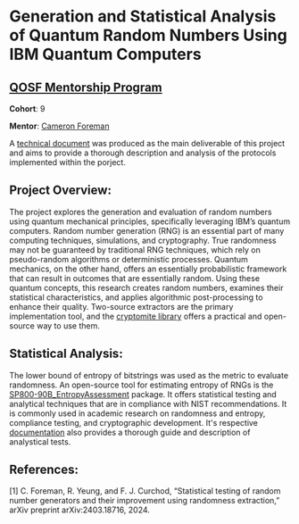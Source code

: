 # Generation and Statistical Analysis of Quantum Random Numbers Using IBM Quantum Computers
## [QOSF Mentorship Program](https://qosf.org/)

**Cohort**: 9

**Mentor**: [Cameron Foreman](https://github.com/cforeman-cqc)

A [technical document](https://github.com/philipilono/increasing_randomness/blob/main/RNG_Cloud_Quantum_Computers.pdf) was produced as the main deliverable of this project and aims to provide a thorough description and analysis of the protocols implemented within the porject.

## Project Overview:
The project explores the generation and evaluation of random numbers using quantum mechanical principles, specifically leveraging IBM’s quantum computers. Random number generation (RNG) is an essential part of many computing techniques, simulations, and cryptography. True randomness may not be guaranteed by traditional RNG techniques, which rely on pseudo-random algorithms or deterministic processes. Quantum mechanics, on the other hand, offers an essentially probabilistic framework that can result in outcomes that are essentially random. Using these quantum concepts, this research creates random numbers, examines their statistical characteristics, and applies algorithmic post-processing to enhance their quality. Two-source extractors are the primary implementation tool, and the [cryptomite library](https://github.com/CQCL/cryptomite) offers a practical and open-source way to use them.

## Statistical Analysis:

The lower bound of entropy of bitstrings was used as the metric to evaluate randomness. An open-source tool for estimating entropy of RNGs is the [SP800-90B_EntropyAssessment](https://github.com/usnistgov/SP800-90B_EntropyAssessment) package. It offers statistical testing and analytical techniques that are in compliance with NIST recommendations. It is commonly used in academic research on randomness and entropy, compliance testing, and cryptographic development. It's respective [documentation](https://nvlpubs.nist.gov/nistpubs/SpecialPublications/NIST.SP.800-90B.pdf) also provides a thorough guide and description of analystical tests.

## References:

[1] C. Foreman, R. Yeung, and F. J. Curchod, “Statistical testing of random number generators and their improvement
using randomness extraction,” arXiv preprint arXiv:2403.18716, 2024.
